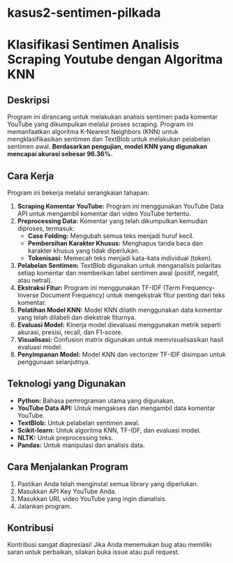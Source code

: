 # kasus2-sentimen-pilkada

# Klasifikasi Sentimen Analisis Scraping Youtube dengan Algoritma KNN

## Deskripsi

Program ini dirancang untuk melakukan analisis sentimen pada komentar YouTube yang dikumpulkan melalui proses scraping. Program ini memanfaatkan algoritma K-Nearest Neighbors (KNN) untuk mengklasifikasikan sentimen dan TextBlob untuk melakukan pelabelan sentimen awal. **Berdasarkan pengujian, model KNN yang digunakan mencapai akurasi sebesar 96.36%.**

## Cara Kerja

Program ini bekerja melalui serangkaian tahapan:

1. **Scraping Komentar YouTube:** Program ini menggunakan YouTube Data API untuk mengambil komentar dari video YouTube tertentu.
2. **Preprocessing Data:** Komentar yang telah dikumpulkan kemudian diproses, termasuk:
    - **Case Folding:** Mengubah semua teks menjadi huruf kecil.
    - **Pembersihan Karakter Khusus:** Menghapus tanda baca dan karakter khusus yang tidak diperlukan.
    - **Tokenisasi:** Memecah teks menjadi kata-kata individual (token).
3. **Pelabelan Sentimen:** TextBlob digunakan untuk menganalisis polaritas setiap komentar dan memberikan label sentimen awal (positif, negatif, atau netral).
4. **Ekstraksi Fitur:** Program ini menggunakan TF-IDF (Term Frequency-Inverse Document Frequency) untuk mengekstrak fitur penting dari teks komentar.
5. **Pelatihan Model KNN:** Model KNN dilatih menggunakan data komentar yang telah dilabeli dan diekstrak fiturnya.
6. **Evaluasi Model:** Kinerja model dievaluasi menggunakan metrik seperti akurasi, presisi, recall, dan F1-score.
7. **Visualisasi:** Confusion matrix digunakan untuk memvisualisasikan hasil evaluasi model.
8. **Penyimpanan Model:** Model KNN dan vectorizer TF-IDF disimpan untuk penggunaan selanjutnya.

## Teknologi yang Digunakan

- **Python:** Bahasa pemrograman utama yang digunakan.
- **YouTube Data API:** Untuk mengakses dan mengambil data komentar YouTube.
- **TextBlob:** Untuk pelabelan sentimen awal.
- **Scikit-learn:** Untuk algoritma KNN, TF-IDF, dan evaluasi model.
- **NLTK:** Untuk preprocessing teks.
- **Pandas:** Untuk manipulasi dan analisis data.


## Cara Menjalankan Program

1. Pastikan Anda telah menginstal semua library yang diperlukan.
2. Masukkan API Key YouTube Anda.
3. Masukkan URL video YouTube yang ingin dianalisis.
4. Jalankan program.

## Kontribusi

Kontribusi sangat diapresiasi! Jika Anda menemukan bug atau memiliki saran untuk perbaikan, silakan buka issue atau pull request.
